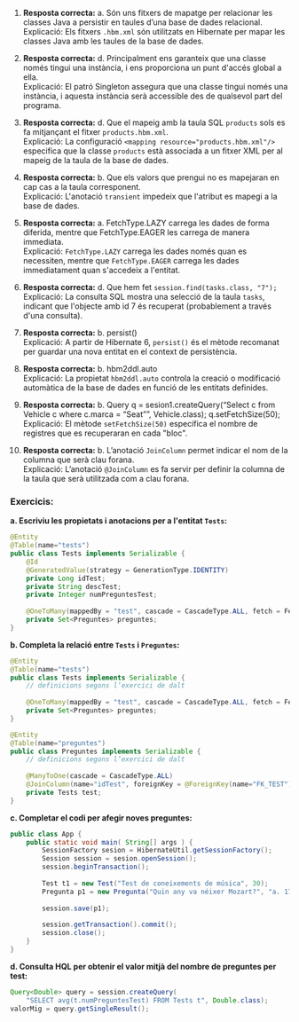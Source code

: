 1. **Resposta correcta:** a. Són uns fitxers de mapatge per relacionar les classes Java a persistir en taules d’una base de dades relacional.  
Explicació: Els fitxers `.hbm.xml` són utilitzats en Hibernate per mapar les classes Java amb les taules de la base de dades.

2. **Resposta correcta:** d. Principalment ens garanteix que una classe només tingui una instància, i ens proporciona un punt d'accés global a ella.  
Explicació: El patró Singleton assegura que una classe tingui només una instància, i aquesta instància serà accessible des de qualsevol part del programa.

3. **Resposta correcta:** d. Que el mapeig amb la taula SQL `products` sols es fa mitjançant el fitxer `products.hbm.xml`.  
Explicació: La configuració `<mapping resource="products.hbm.xml"/>` especifica que la classe `products` està associada a un fitxer XML per al mapeig de la taula de la base de dades.

4. **Resposta correcta:** b. Que els valors que prengui no es mapejaran en cap cas a la taula corresponent.  
Explicació: L'anotació `transient` impedeix que l'atribut es mapegi a la base de dades.

5. **Resposta correcta:** a. FetchType.LAZY carrega les dades de forma diferida, mentre que FetchType.EAGER les carrega de manera immediata.  
Explicació: `FetchType.LAZY` carrega les dades només quan es necessiten, mentre que `FetchType.EAGER` carrega les dades immediatament quan s'accedeix a l'entitat.

6. **Resposta correcta:** d. Que hem fet `session.find(tasks.class, "7");`  
Explicació: La consulta SQL mostra una selecció de la taula `tasks`, indicant que l'objecte amb id 7 és recuperat (probablement a través d'una consulta).

7. **Resposta correcta:** b. persist()  
Explicació: A partir de Hibernate 6, `persist()` és el mètode recomanat per guardar una nova entitat en el context de persistència.

8. **Resposta correcta:** b. hbm2ddl.auto  
Explicació: La propietat `hbm2ddl.auto` controla la creació o modificació automàtica de la base de dades en funció de les entitats definides.

9. **Resposta correcta:** b. Query<Vehicle> q = sesion1.createQuery(“Select c from Vehicle c where c.marca = “Seat””, Vehicle.class); q.setFetchSize(50);  
Explicació: El mètode `setFetchSize(50)` especifica el nombre de registres que es recuperaran en cada "bloc".

10. **Resposta correcta:** b. L’anotació `JoinColumn` permet indicar el nom de la columna que serà clau forana.  
Explicació: L’anotació `@JoinColumn` es fa servir per definir la columna de la taula que serà utilitzada com a clau forana.

### Exercicis:
**a. Escriviu les propietats i anotacions per a l'entitat `Tests`:**
```java
@Entity
@Table(name="tests")
public class Tests implements Serializable {
    @Id
    @GeneratedValue(strategy = GenerationType.IDENTITY)
    private Long idTest;
    private String descTest;
    private Integer numPreguntesTest;
    
    @OneToMany(mappedBy = "test", cascade = CascadeType.ALL, fetch = FetchType.LAZY)
    private Set<Preguntes> preguntes;
}
```

**b. Completa la relació entre `Tests` i `Preguntes`:**
```java
@Entity
@Table(name="tests")
public class Tests implements Serializable {
    // definicions segons l’exercici de dalt
    
    @OneToMany(mappedBy = "test", cascade = CascadeType.ALL, fetch = FetchType.LAZY)
    private Set<Preguntes> preguntes;
}

@Entity
@Table(name="preguntes")
public class Preguntes implements Serializable {
    // definicions segons l’exercici de dalt
    
    @ManyToOne(cascade = CascadeType.ALL)
    @JoinColumn(name="idTest", foreignKey = @ForeignKey(name="FK_TEST"))
    private Tests test;
}
```

**c. Completar el codi per afegir noves preguntes:**
```java
public class App { 
    public static void main( String[] args ) { 
        SessionFactory sesion = HibernateUtil.getSessionFactory(); 
        Session session = sesion.openSession(); 
        session.beginTransaction(); 
        
        Test t1 = new Test("Test de coneixements de música", 30); 
        Pregunta p1 = new Pregunta("Quin any va néixer Mozart?", "a. 1756", "b. 1800", "c. 1789", "d. 1956", "a. 1756", t1); 
        
        session.save(p1); 
        
        session.getTransaction().commit(); 
        session.close(); 
    } 
}
```

**d. Consulta HQL per obtenir el valor mitjà del nombre de preguntes per test:**
```java
Query<Double> query = session.createQuery(
    "SELECT avg(t.numPreguntesTest) FROM Tests t", Double.class);
valorMig = query.getSingleResult();
```
